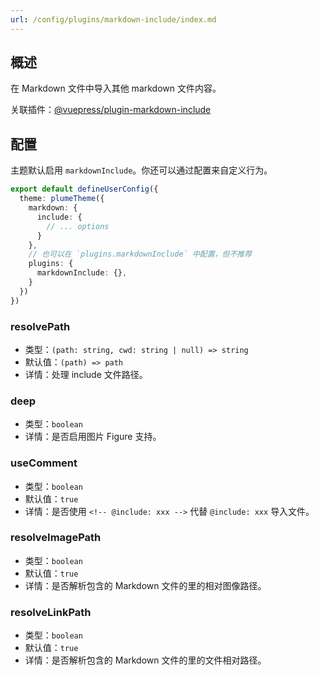 ```yaml
---
url: /config/plugins/markdown-include/index.md
---
```

## 概述

在 Markdown 文件中导入其他 markdown 文件内容。

关联插件：[@vuepress/plugin-markdown-include](https://ecosystem.vuejs.press/zh/plugins/markdown/markdown-include.html)

## 配置

主题默认启用 `markdownInclude`。你还可以通过配置来自定义行为。

```ts title=".vuepress/config.ts"
export default defineUserConfig({
  theme: plumeTheme({
    markdown: {
      include: {
        // ... options
      }
    },
    // 也可以在 `plugins.markdownInclude` 中配置，但不推荐
    plugins: {
      markdownInclude: {},
    }
  })
})
```

### resolvePath

* 类型：`(path: string, cwd: string | null) => string`
* 默认值：`(path) => path`
* 详情：处理 include 文件路径。

### deep

* 类型：`boolean`
* 详情：是否启用图片 Figure 支持。

### useComment

* 类型：`boolean`
* 默认值：`true`
* 详情：是否使用 `<!-- @include: xxx -->` 代替 `@include: xxx` 导入文件。

### resolveImagePath

* 类型：`boolean`
* 默认值：`true`
* 详情：是否解析包含的 Markdown 文件的里的相对图像路径。

### resolveLinkPath

* 类型：`boolean`
* 默认值：`true`
* 详情：是否解析包含的 Markdown 文件的里的文件相对路径。
